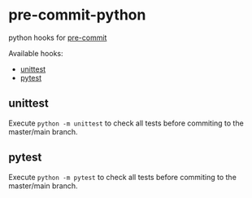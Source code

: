 # pre-commit-python

python hooks for [pre-commit](https://pre-commit.com/)

Available hooks:
  - [unittest](#unittest)
  - [pytest](#pytest)

## unittest
Execute `python -m unittest` to check all tests before commiting to the master/main branch.

## pytest
Execute `python -m pytest` to check all tests before commiting to the master/main branch.
